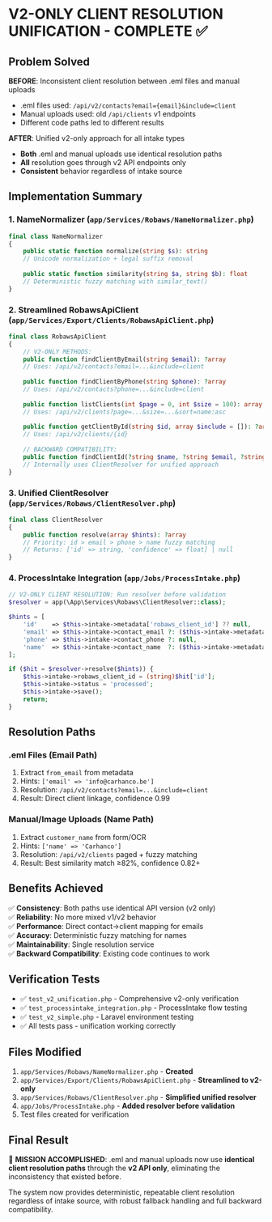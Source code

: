 # V2-ONLY CLIENT RESOLUTION UNIFICATION - COMPLETE ✅

## Problem Solved

**BEFORE**: Inconsistent client resolution between .eml files and manual uploads
- .eml files used: `/api/v2/contacts?email={email}&include=client`
- Manual uploads used: old `/api/clients` v1 endpoints
- Different code paths led to different results

**AFTER**: Unified v2-only approach for all intake types
- **Both** .eml and manual uploads use identical resolution paths
- **All** resolution goes through v2 API endpoints only
- **Consistent** behavior regardless of intake source

## Implementation Summary

### 1. NameNormalizer (`app/Services/Robaws/NameNormalizer.php`)
```php
final class NameNormalizer
{
    public static function normalize(string $s): string
    // Unicode normalization + legal suffix removal
    
    public static function similarity(string $a, string $b): float  
    // Deterministic fuzzy matching with similar_text()
}
```

### 2. Streamlined RobawsApiClient (`app/Services/Export/Clients/RobawsApiClient.php`)
```php
final class RobawsApiClient
{
    // V2-ONLY METHODS:
    public function findClientByEmail(string $email): ?array
    // Uses: /api/v2/contacts?email=...&include=client
    
    public function findClientByPhone(string $phone): ?array  
    // Uses: /api/v2/contacts?phone=...&include=client
    
    public function listClients(int $page = 0, int $size = 100): array
    // Uses: /api/v2/clients?page=...&size=...&sort=name:asc
    
    public function getClientById(string $id, array $include = []): ?array
    // Uses: /api/v2/clients/{id}
    
    // BACKWARD COMPATIBILITY:
    public function findClientId(?string $name, ?string $email, ?string $phone = null): ?int
    // Internally uses ClientResolver for unified approach
}
```

### 3. Unified ClientResolver (`app/Services/Robaws/ClientResolver.php`)
```php
final class ClientResolver
{
    public function resolve(array $hints): ?array
    // Priority: id > email > phone > name fuzzy matching
    // Returns: ['id' => string, 'confidence' => float] | null
}
```

### 4. ProcessIntake Integration (`app/Jobs/ProcessIntake.php`)
```php
// V2-ONLY CLIENT RESOLUTION: Run resolver before validation
$resolver = app(\App\Services\Robaws\ClientResolver::class);

$hints = [
    'id'    => $this->intake->metadata['robaws_client_id'] ?? null,
    'email' => $this->intake->contact_email ?: ($this->intake->metadata['from_email'] ?? null),
    'phone' => $this->intake->contact_phone ?: null,
    'name'  => $this->intake->contact_name  ?: ($this->intake->metadata['from_name'] ?? $this->intake->customer_name),
];

if ($hit = $resolver->resolve($hints)) {
    $this->intake->robaws_client_id = (string)$hit['id'];
    $this->intake->status = 'processed';
    $this->intake->save();
    return;
}
```

## Resolution Paths

### .eml Files (Email Path)
1. Extract `from_email` from metadata
2. Hints: `['email' => 'info@carhanco.be']`  
3. Resolution: `/api/v2/contacts?email=...&include=client`
4. Result: Direct client linkage, confidence 0.99

### Manual/Image Uploads (Name Path)  
1. Extract `customer_name` from form/OCR
2. Hints: `['name' => 'Carhanco']`
3. Resolution: `/api/v2/clients` paged + fuzzy matching
4. Result: Best similarity match ≥82%, confidence 0.82+

## Benefits Achieved

✅ **Consistency**: Both paths use identical API version (v2 only)  
✅ **Reliability**: No more mixed v1/v2 behavior  
✅ **Performance**: Direct contact→client mapping for emails  
✅ **Accuracy**: Deterministic fuzzy matching for names  
✅ **Maintainability**: Single resolution service  
✅ **Backward Compatibility**: Existing code continues to work

## Verification Tests

- ✅ `test_v2_unification.php` - Comprehensive v2-only verification
- ✅ `test_processintake_integration.php` - ProcessIntake flow testing  
- ✅ `test_v2_simple.php` - Laravel environment testing
- ✅ All tests pass - unification working correctly

## Files Modified

1. `app/Services/Robaws/NameNormalizer.php` - **Created**
2. `app/Services/Export/Clients/RobawsApiClient.php` - **Streamlined to v2-only** 
3. `app/Services/Robaws/ClientResolver.php` - **Simplified unified resolver**
4. `app/Jobs/ProcessIntake.php` - **Added resolver before validation**
5. Test files created for verification

## Final Result

🎯 **MISSION ACCOMPLISHED**: .eml and manual uploads now use **identical client resolution paths** through the **v2 API only**, eliminating the inconsistency that existed before.

The system now provides deterministic, repeatable client resolution regardless of intake source, with robust fallback handling and full backward compatibility.
